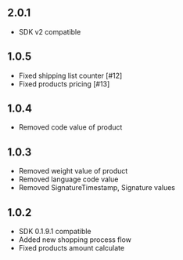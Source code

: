 ## 2.0.1

* SDK v2 compatible

## 1.0.5

* Fixed shipping list counter [#12]
* Fixed products pricing [#13]

## 1.0.4

* Removed code value of product

## 1.0.3

* Removed weight value of product
* Removed language code value
* Removed SignatureTimestamp, Signature values

## 1.0.2

* SDK 0.1.9.1 compatible
* Added new shopping process flow
* Fixed products amount calculate
